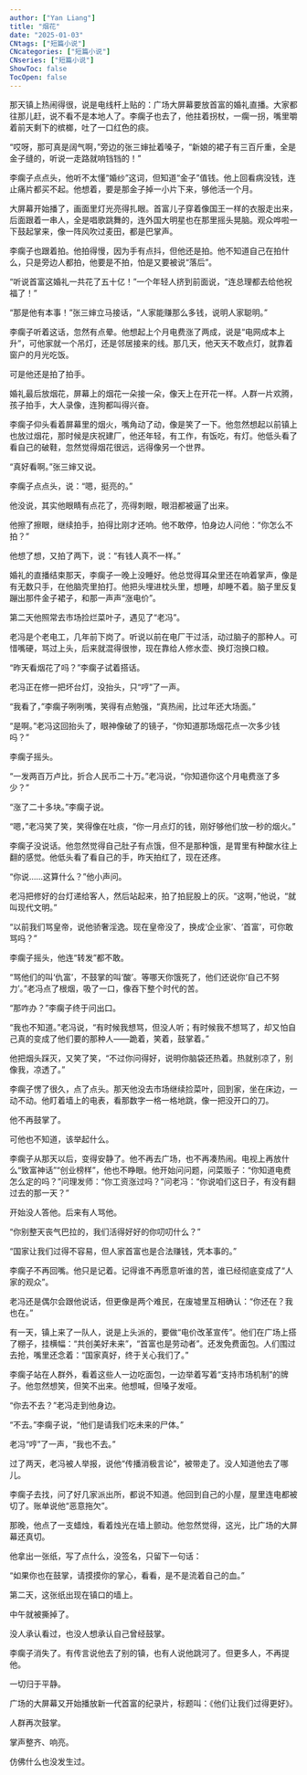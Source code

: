 ```yaml
---
author: ["Yan Liang"]
title: "烟花"
date: "2025-01-03"
CNtags: ["短篇小说"]
CNcategories: ["短篇小说"]
CNseries: ["短篇小说"]
ShowToc: false
TocOpen: false
---
```

那天镇上热闹得很，说是电线杆上贴的：广场大屏幕要放首富的婚礼直播。大家都往那儿赶，说不看不是本地人了。李瘸子也去了，他拄着拐杖，一瘸一拐，嘴里嚼着前天剩下的槟榔，吐了一口红色的痰。

“哎呀，那可真是阔气啊，”旁边的张三婶扯着嗓子，“新娘的裙子有三百斤重，全是金子缝的，听说一走路就响铛铛的！”

李瘸子点点头，他听不太懂“婚纱”这词，但知道“金子”值钱。他上回看病没钱，连止痛片都买不起。他想着，要是那金子掉一小片下来，够他活一个月。

大屏幕开始播了，画面里灯光亮得扎眼。首富儿子穿着像国王一样的衣服走出来，后面跟着一串人，全是唱歌跳舞的，连外国大明星也在那里摇头晃脑。观众哗啦一下鼓起掌来，像一阵风吹过麦田，都是巴掌声。

李瘸子也跟着拍。他拍得慢，因为手有点抖，但他还是拍。他不知道自己在拍什么，只是旁边人都拍，他要是不拍，怕是又要被说“落后”。

“听说首富这婚礼一共花了五十亿！”一个年轻人挤到前面说，“连总理都去给他祝福了！”

“那是他有本事！”张三婶立马接话，“人家能赚那么多钱，说明人家聪明。”

李瘸子听着这话，忽然有点晕。他想起上个月电费涨了两成，说是“电网成本上升”，可他家就一个吊灯，还是邻居接来的线。那几天，他天天不敢点灯，就靠着窗户的月光吃饭。

可是他还是拍了拍手。

婚礼最后放烟花，屏幕上的烟花一朵接一朵，像天上在开花一样。人群一片欢腾，孩子拍手，大人录像，连狗都叫得兴奋。

李瘸子仰头看着屏幕里的烟火，嘴角动了动，像是笑了一下。他忽然想起以前镇上也放过烟花，那时候是庆祝建厂，他还年轻，有工作，有饭吃，有灯。他低头看了看自己的破鞋，忽然觉得烟花很远，远得像另一个世界。

“真好看啊。”张三婶又说。

李瘸子点点头，说：“嗯，挺亮的。”

他没说，其实他眼睛有点花了，亮得刺眼，眼泪都被逼了出来。

他擦了擦眼，继续拍手，拍得比刚才还响。他不敢停，怕身边人问他：“你怎么不拍？”

他想了想，又拍了两下，说：“有钱人真不一样。”

婚礼的直播结束那天，李瘸子一晚上没睡好。他总觉得耳朵里还在响着掌声，像是有无数只手，在他脑壳里拍打。他把头埋进枕头里，想睡，却睡不着。脑子里反复蹦出那件金子裙子，和那一声声“涨电价”。

第二天他照常去市场捡烂菜叶子，遇见了“老冯”。

老冯是个老电工，几年前下岗了。听说以前在电厂干过活，动过脑子的那种人。可惜嘴硬，骂过上头，后来就混得很惨，现在靠给人修水壶、换灯泡换口粮。

“昨天看烟花了吗？”李瘸子试着搭话。

老冯正在修一把坏台灯，没抬头，只“哼”了一声。

“我看了，”李瘸子咧咧嘴，笑得有点勉强，“真热闹，比过年还大场面。”

“是啊。”老冯这回抬头了，眼神像破了的镜子，“你知道那场烟花点一次多少钱吗？”

李瘸子摇头。

“一发两百万卢比，折合人民币二十万。”老冯说，“你知道你这个月电费涨了多少？”

“涨了二十多块。”李瘸子说。

“嗯，”老冯笑了笑，笑得像在吐痰，“你一月点灯的钱，刚好够他们放一秒的烟火。”

李瘸子没说话。他忽然觉得自己肚子有点饿，但不是那种饿，是胃里有种酸水往上翻的感觉。他低头看了看自己的手，昨天拍红了，现在还疼。

“你说……这算什么？”他小声问。

老冯把修好的台灯递给客人，然后站起来，拍了拍屁股上的灰。“这啊，”他说，“就叫现代文明。”

“以前我们骂皇帝，说他骄奢淫逸。现在皇帝没了，换成‘企业家’、‘首富’，可你敢骂吗？”

李瘸子摇头，他连“转发”都不敢。

“骂他们的叫‘仇富’，不鼓掌的叫‘酸’。等哪天你饿死了，他们还说你‘自己不努力’。”老冯点了根烟，吸了一口，像吞下整个时代的苦。

“那咋办？”李瘸子终于问出口。

“我也不知道。”老冯说，“有时候我想骂，但没人听；有时候我不想骂了，却又怕自己真的变成了他们要的那种人——跪着，笑着，鼓掌着。”

他把烟头踩灭，又笑了笑，“不过你问得好，说明你脑袋还热着。热就别凉了，别像我，凉透了。”

李瘸子愣了很久，点了点头。那天他没去市场继续捡菜叶，回到家，坐在床边，一动不动。他盯着墙上的电表，看那数字一格一格地跳，像一把没开口的刀。

他不再鼓掌了。

可他也不知道，该举起什么。

李瘸子从那天以后，变得安静了。他不再去广场，也不再凑热闹。电视上再放什么“致富神话”“创业榜样”，他也不睁眼。他开始问问题，问菜贩子：“你知道电费怎么定的吗？”问理发师：“你工资涨过吗？”问老冯：“你说咱们这日子，有没有翻过去的那一天？”

开始没人答他。后来有人骂他。

“你别整天丧气巴拉的，我们活得好好的你叨叨什么？”

“国家让我们过得不容易，但人家首富也是合法赚钱，凭本事的。”

李瘸子不再回嘴。他只是记着。记得谁不再愿意听谁的苦，谁已经彻底变成了“人家的观众”。

老冯还是偶尔会跟他说话，但更像是两个难民，在废墟里互相确认：“你还在？我也在。”

有一天，镇上来了一队人，说是上头派的，要做“电价改革宣传”。他们在广场上搭了棚子，挂横幅：“共创美好未来”，“首富也是劳动者”。还发免费面包。人们围过去抢，嘴里还念着：“国家真好，终于关心我们了。”

李瘸子站在人群外，看着这些人一边吃面包，一边举着写着“支持市场机制”的牌子。他忽然想笑，但笑不出来。他想喊，但嗓子发哑。

“你去不去？”老冯走到他身边。

“不去。”李瘸子说，“他们是请我们吃未来的尸体。”

老冯“哼”了一声，“我也不去。”

过了两天，老冯被人举报，说他“传播消极言论”，被带走了。没人知道他去了哪儿。

李瘸子去找，问了好几家派出所，都说不知道。他回到自己的小屋，屋里连电都被切了。账单说他“恶意拖欠”。

那晚，他点了一支蜡烛，看着烛光在墙上颤动。他忽然觉得，这光，比广场的大屏幕还真切。

他拿出一张纸，写了点什么，没签名，只留下一句话：

“如果你也在鼓掌，请摸摸你的掌心，看看，是不是流着自己的血。”

第二天，这张纸出现在镇口的墙上。

中午就被撕掉了。

没人承认看过，也没人想承认自己曾经鼓掌。

李瘸子消失了。有传言说他去了别的镇，也有人说他跳河了。但更多人，不再提他。

一切归于平静。

广场的大屏幕又开始播放新一代首富的纪录片，标题叫：《他们让我们过得更好》。

人群再次鼓掌。

掌声整齐、响亮。

仿佛什么也没发生过。

